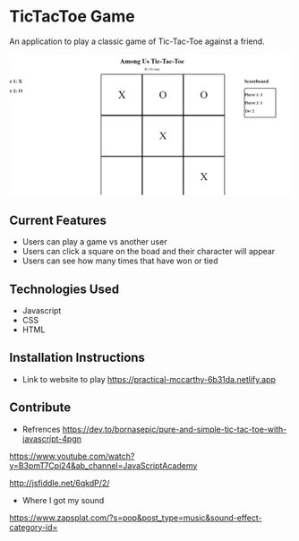 # TicTacToe Game

An application to play a classic game of Tic-Tac-Toe against a friend.

![preview](preview.jpg)

## Current Features
- Users can play a game vs another user
- Users can click a square on the boad and their character will appear
- Users can see how many times that have won or tied


 ## Technologies Used
 - Javascript
 - CSS
 - HTML

 ## Installation Instructions

- Link to website to play https://practical-mccarthy-6b31da.netlify.app

## Contribute
 - Refrences
 https://dev.to/bornasepic/pure-and-simple-tic-tac-toe-with-javascript-4pgn

https://www.youtube.com/watch?v=B3pmT7Cpi24&ab_channel=JavaScriptAcademy

http://jsfiddle.net/6qkdP/2/

- Where I got my sound

https://www.zapsplat.com/?s=pop&post_type=music&sound-effect-category-id=